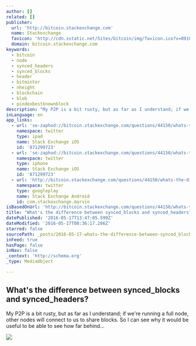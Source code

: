 ```yaml
---
author: []
related: []
publisher:
  url: 'http://bitcoin.stackexchange.com'
  name: Stackexchange
  favicon: 'http://cdn.sstatic.net/Sites/bitcoin/img/favicon.ico?v=0910168c5c65'
  domain: bitcoin.stackexchange.com
keywords:
  - bitcoin
  - node
  - synced_headers
  - synced_blocks
  - header
  - bitminter
  - nheight
  - blockchain
  - blob
  - pindexbestknownblock
description: "My P2P is a bit rusty, but as far as I understand; if we're running a full node, other nodes will connect to us to share blocks. So I can see why it would be useful to be able to see how far behind..."
inLanguage: en
app_links:
  - url: 'se-zaphod://bitcoin.stackexchange.com/questions/44150/whats-the-difference-between-synced-blocks-and-synced-headers'
    namespace: twitter
    type: ipad
    name: Stack Exchange iOS
    id: '871299723'
  - url: 'se-zaphod://bitcoin.stackexchange.com/questions/44150/whats-the-difference-between-synced-blocks-and-synced-headers'
    namespace: twitter
    type: iphone
    name: Stack Exchange iOS
    id: '871299723'
  - url: 'http://bitcoin.stackexchange.com/questions/44150/whats-the-difference-between-synced-blocks-and-synced-headers'
    namespace: twitter
    type: googleplay
    name: Stack Exchange Android
    id: com.stackexchange.marvin
isBasedOnUrl: 'http://bitcoin.stackexchange.com/questions/44150/whats-the-difference-between-synced-blocks-and-synced-headers'
title: "What's the difference between synced_blocks and synced_headers?"
datePublished: '2016-05-17T13:47:05.599Z'
dateModified: '2016-05-17T08:36:17.286Z'
starred: false
sourcePath: _posts/2016-05-17-whats-the-difference-between-synced_blocks-and-synced_heade.md
inFeed: true
hasPage: false
inNav: false
_context: 'http://schema.org'
_type: MediaObject

---
```

<article style=""><h1>What's the difference between synced_blocks and synced_headers?</h1><p>My P2P is a bit rusty, but as far as I understand; if we're running a full node, other nodes will connect to us to share blocks. So I can see why it would be useful to be able to see how far behind...</p><img src="http://cdn.sstatic.net/Sites/bitcoin/img/apple-touch-icon.png?v=a43e5a337e6b&amp;a" /></article>